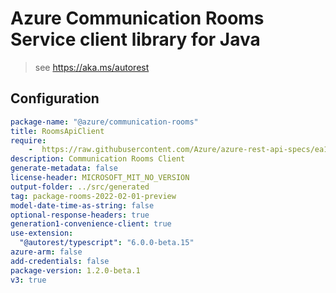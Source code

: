 # Azure Communication Rooms Service client library for Java

> see https://aka.ms/autorest

## Configuration

```yaml
package-name: "@azure/communication-rooms"
title: RoomsApiClient
require:
    -  https://raw.githubusercontent.com/Azure/azure-rest-api-specs/ea1a21b30050e1a4b992dcb9d33db1245fa30b89/specification/communication/data-plane/Rooms/readme.md
description: Communication Rooms Client
generate-metadata: false
license-header: MICROSOFT_MIT_NO_VERSION
output-folder: ../src/generated
tag: package-rooms-2022-02-01-preview
model-date-time-as-string: false
optional-response-headers: true
generation1-convenience-client: true
use-extension:
  "@autorest/typescript": "6.0.0-beta.15"
azure-arm: false
add-credentials: false
package-version: 1.2.0-beta.1
v3: true
```